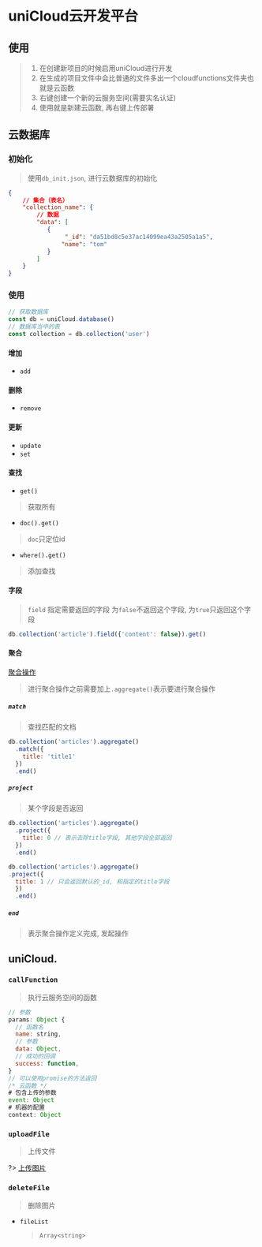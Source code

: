 # uniCloud云开发平台

## 使用
> 1. 在创建新项目的时候启用uniCloud进行开发
> 2. 在生成的项目文件中会比普通的文件多出一个cloudfunctions文件夹也就是云函数
> 3. 右键创建一个新的云服务空间(需要实名认证)
> 4. 使用就是新建云函数, 再右键上传部署


## 云数据库
### 初始化
> 使用`db_init.json`, 进行云数据库的初始化
```json
{
    // 集合（表名）
    "collection_name": { 
        // 数据
        "data": [ 
           {
                "_id": "da51bd8c5e37ac14099ea43a2505a1a5",
               "name": "tom"
           }
        ]
    }
}
```
### 使用
```js
// 获取数据库
const db = uniCloud.database()
// 数据库当中的表
const collection = db.collection('user')
```
#### 增加
* `add`

#### 删除
* `remove`

#### 更新
* `update`
* `set`

#### 查找
* `get()`
> 获取所有
* `doc().get()`
> `doc`只定位id
* `where().get()`
> 添加查找

#### 字段
> `field` 指定需要返回的字段
> 为`false`不返回这个字段, 为`true`只返回这个字段
```javascript
db.collection('article').field({'content': false}).get()
```
#### 聚合
[聚合操作](https://uniapp.dcloud.io/uniCloud/cf-database?id=aggregate)

> 进行聚合操作之前需要加上`.aggregate()`表示要进行聚合操作

##### `match`
> 查找匹配的文档

```javascript
db.collection('articles').aggregate()
  .match({
    title: 'title1'
  })
  .end()
```
##### `project`
> 某个字段是否返回

```javascript
db.collection('articles').aggregate()
  .project({
    title: 0 // 表示去除title字段, 其他字段全部返回
  })
  .end()

db.collection('articles').aggregate()
.project({
  title: 1 // 只会返回默认的_id, 和指定的title字段
  })
  .end()
```

##### `end`
> 表示聚合操作定义完成, 发起操作

## uniCloud.
### `callFunction`
> 执行云服务空间的函数
```js
// 参数
params: Object {
  // 函数名
  name: string,
  // 参数
  data: Object,
  // 成功的回调
  success: function,
}
// 可以使用promise的方法返回
/* 云函数 */
# 包含上传的参数
event: Object
# 机器的配置
context: Object
```
### `uploadFile`
> 上传文件

?> [上传图片](https://uniapp.dcloud.io/uniCloud/storage?id=uploadfile)

### `deleteFile`
> 删除图片

* `fileList`
  > `Array<string>`